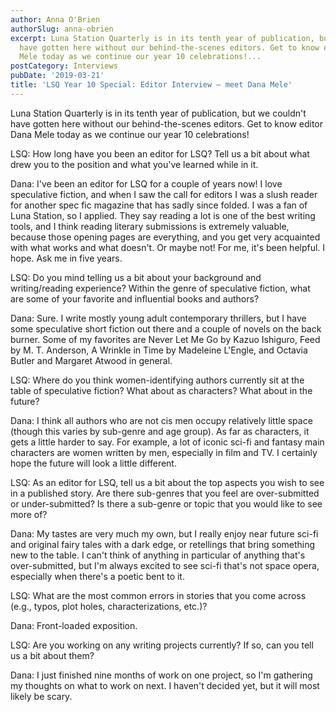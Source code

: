 ```yaml
---
author: Anna O'Brien
authorSlug: anna-obrien
excerpt: Luna Station Quarterly is in its tenth year of publication, but we couldn't
  have gotten here without our behind-the-scenes editors. Get to know editor Dana
  Mele today as we continue our year 10 celebrations!...
postCategory: Interviews
pubDate: '2019-03-21'
title: 'LSQ Year 10 Special: Editor Interview – meet Dana Mele'
---
```

Luna Station Quarterly is in its tenth year of publication, but we couldn't have gotten here without our behind-the-scenes editors. Get to know editor Dana Mele today as we continue our year 10 celebrations!

LSQ: How long have you been an editor for LSQ? Tell us a bit about what drew you to the position and what you've learned while in it.

Dana: I've been an editor for LSQ for a couple of years now! I love speculative fiction, and when I saw the call for editors I was a slush reader for another spec fic magazine that has sadly since folded. I was a fan of Luna Station, so I applied. They say reading a lot is one of the best writing tools, and I think reading literary submissions is extremely valuable, because those opening pages are everything, and you get very acquainted with what works and what doesn't. Or maybe not! For me, it's been helpful. I hope. Ask me in five years.

LSQ: Do you mind telling us a bit about your background and writing/reading experience? Within the genre of speculative fiction, what are some of your favorite and influential books and authors?

Dana: Sure. I write mostly young adult contemporary thrillers, but I have some speculative short fiction out there and a couple of novels on the back burner. Some of my favorites are Never Let Me Go by Kazuo Ishiguro, Feed by M. T. Anderson, A Wrinkle in Time by Madeleine L'Engle, and Octavia Butler and Margaret Atwood in general.

LSQ: Where do you think women-identifying authors currently sit at the table of speculative fiction? What about as characters? What about in the future?

Dana: I think all authors who are not cis men occupy relatively little space (though this varies by sub-genre and age group). As far as characters, it gets a little harder to say. For example, a lot of iconic sci-fi and fantasy main characters are women written by men, especially in film and TV. I certainly hope the future will look a little different.

LSQ: As an editor for LSQ, tell us a bit about the top aspects you wish to see in a published story. Are there sub-genres that you feel are over-submitted or under-submitted? Is there a sub-genre or topic that you would like to see more of?

Dana: My tastes are very much my own, but I really enjoy near future sci-fi and original fairy tales with a dark edge, or retellings that bring something new to the table. I can't think of anything in particular of anything that's over-submitted, but I'm always excited to see sci-fi that's not space opera, especially when there's a poetic bent to it.

LSQ: What are the most common errors in stories that you come across (e.g., typos, plot holes, characterizations, etc.)?

Dana: Front-loaded exposition.

LSQ: Are you working on any writing projects currently? If so, can you tell us a bit about them?

Dana: I just finished nine months of work on one project, so I'm gathering my thoughts on what to work on next. I haven't decided yet, but it will most likely be scary.